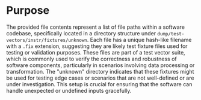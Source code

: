 # Purpose
The provided file contents represent a list of file paths within a software codebase, specifically located in a directory structure under `dump/test-vectors/instr/fixtures/unknown`. Each file has a unique hash-like filename with a `.fix` extension, suggesting they are likely test fixture files used for testing or validation purposes. These files are part of a test vector suite, which is commonly used to verify the correctness and robustness of software components, particularly in scenarios involving data processing or transformation. The "unknown" directory indicates that these fixtures might be used for testing edge cases or scenarios that are not well-defined or are under investigation. This setup is crucial for ensuring that the software can handle unexpected or undefined inputs gracefully.
